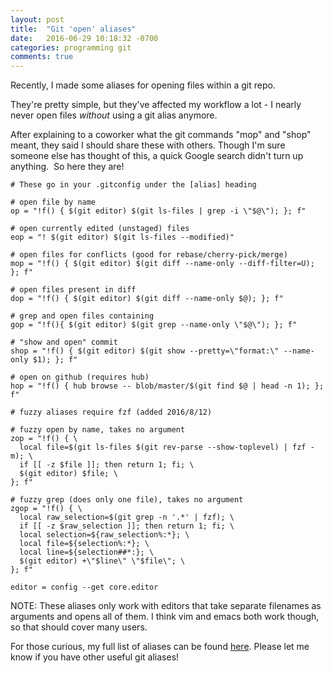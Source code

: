 ```yaml
---
layout: post
title:  "Git 'open' aliases"
date:   2016-06-29 10:18:32 -0700
categories: programming git
comments: true
---
```


Recently, I made some aliases for opening files within a git repo.

They're pretty simple, but they've affected my workflow a lot - I nearly never open files *without* using a git alias anymore.

After explaining to a coworker what the git commands "mop" and "shop" meant, they said I should share these with others.
Though I'm sure someone else has thought of this, a quick Google search didn't turn up anything.  So here they are!

```
# These go in your .gitconfig under the [alias] heading

# open file by name
op = "!f() { $(git editor) $(git ls-files | grep -i \"$@\"); }; f"

# open currently edited (unstaged) files
eop = "! $(git editor) $(git ls-files --modified)"

# open files for conflicts (good for rebase/cherry-pick/merge)
mop = "!f() { $(git editor) $(git diff --name-only --diff-filter=U); }; f"

# open files present in diff
dop = "!f() { $(git editor) $(git diff --name-only $@); }; f"

# grep and open files containing
gop = "!f(){ $(git editor) $(git grep --name-only \"$@\"); }; f"

# "show and open" commit
shop = "!f() { $(git editor) $(git show --pretty=\"format:\" --name-only $1); }; f"

# open on github (requires hub)
hop = "!f() { hub browse -- blob/master/$(git find $@ | head -n 1); }; f"

# fuzzy aliases require fzf (added 2016/8/12)

# fuzzy open by name, takes no argument
zop = "!f() { \
  local file=$(git ls-files $(git rev-parse --show-toplevel) | fzf -m); \
  if [[ -z $file ]]; then return 1; fi; \
  $(git editor) $file; \
}; f"

# fuzzy grep (does only one file), takes no argument
zgop = "!f() { \
  local raw_selection=$(git grep -n '.*' | fzf); \
  if [[ -z $raw_selection ]]; then return 1; fi; \
  local selection=${raw_selection%:*}; \
  local file=${selection%:*}; \
  local line=${selection##*:}; \
  $(git editor) +\"$line\" \"$file\"; \
}; f"

editor = config --get core.editor
```

NOTE: These aliases only work with editors that take separate filenames as arguments and opens all of them.
I think vim and emacs both work though, so that should cover many users.

For those curious, my full list of aliases can be found [here](https://github.com/WuTheFWasThat/dotfiles/blob/master/.gitconfig).
Please let me know if you have other useful git aliases!
